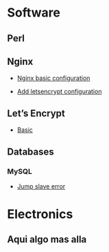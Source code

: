 <!-- TITLE: Snippets -->
<!-- SUBTITLE: All Snippets -->

# Software
## Perl

## Nginx


* [Nginx basic configuration](/nginx/checkconfig)

* [Add letsencrypt configuration](/nginx/letsencrypt)

## Let’s Encrypt
* [Basic](/letsencrypt#basic)

## Databases
### MySQL
* [Jump slave error](/mysql/basics#jumpslaveerror)


# Electronics
## Aqui algo mas alla


